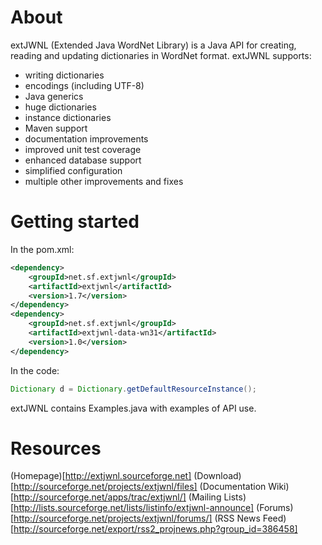 # About

extJWNL (Extended Java WordNet Library) is a Java API for creating, reading and updating dictionaries in WordNet format. extJWNL supports:
* writing dictionaries
* encodings (including UTF-8)
* Java generics
* huge dictionaries
* instance dictionaries
* Maven support
* documentation improvements
* improved unit test coverage
* enhanced database support
* simplified configuration
* multiple other improvements and fixes

# Getting started

In the pom.xml:

```xml
<dependency>
    <groupId>net.sf.extjwnl</groupId>
    <artifactId>extjwnl</artifactId>
    <version>1.7</version>
</dependency>
<dependency>
    <groupId>net.sf.extjwnl</groupId>
    <artifactId>extjwnl-data-wn31</artifactId>
    <version>1.0</version>
</dependency>
```

In the code:

```java
Dictionary d = Dictionary.getDefaultResourceInstance();
```

extJWNL contains Examples.java with examples of API use.

# Resources

(Homepage)[http://extjwnl.sourceforge.net]
(Download)[http://sourceforge.net/projects/extjwnl/files]
(Documentation Wiki)[http://sourceforge.net/apps/trac/extjwnl/]
(Mailing Lists)[http://lists.sourceforge.net/lists/listinfo/extjwnl-announce]
(Forums)[http://sourceforge.net/projects/extjwnl/forums/]
(RSS News Feed)[http://sourceforge.net/export/rss2_projnews.php?group_id=386458]